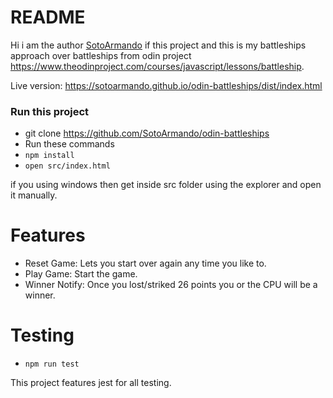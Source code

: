 # README

Hi i am the author [SotoArmando](https://github.com/SotoArmando) if this project and this is my battleships approach over battleships from odin project https://www.theodinproject.com/courses/javascript/lessons/battleship.

Live version: https://sotoarmando.github.io/odin-battleships/dist/index.html

### Run this project

* git clone https://github.com/SotoArmando/odin-battleships
* Run these commands 
* ``` npm install ```
* ``` open src/index.html ``` 

if you using windows then get inside src folder using the explorer and open it manually.

# Features

* Reset Game: Lets you start over again any time you like to.
* Play Game: Start the game.
* Winner Notify: Once you lost/striked 26 points you or the CPU will be a winner.

# Testing
* ``` npm run test ```

This project features jest for all testing.
